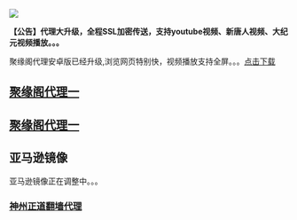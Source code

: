 ![](https://raw.githubusercontent.com/hao369/a/master/j.jpg)

**【公告】代理大升级，全程SSL加密传送，支持youtube视频、新唐人视频、大纪元视频播放。。。**

聚缘阁代理安卓版已经升级,浏览网页特别快，视频播放支持全屏。。。[点击下载](https://github.com/dtw9/9/raw/master/201861502.apk)

##  [聚缘阁代理一](http://x.co/ddx)

##  [聚缘阁代理一](https://x.co/ddf)



## 亚马逊镜像  

亚马逊镜像正在调整中。。。

### [神州正道翻墙代理](https://git.io/ccc)








